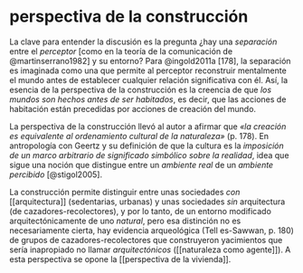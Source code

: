 # perspectiva de la construcción
La clave para entender la discusión es la pregunta ¿hay una *separación* entre el *perceptor* [como en la teoría de la comunicación de @martinserrano1982] y su entorno? Para @ingold2011a [178], la separación es imaginada como una que permite al perceptor reconstruir mentalmente el mundo antes de establecer cualquier relación significativa con él. Así, la esencia de la perspectiva de la construcción es la creencia de que *los mundos son hechos antes de ser habitados*, es decir, que las acciones de habitación están precedidas por acciones de creación del mundo.

La perspectiva de la construcción llevó al autor a afirmar que *«la creación es equivalente al ordenamiento cultural de la naturaleza»* (p. 178).  En antropología con Geertz y su definición de que la cultura es la *imposición de un marco arbitrario de significado simbólico sobre la realidad*, idea que sigue una noción que distingue entre un *ambiente real* de un *ambiente percibido* [@stigol2005].

La construcción permite distinguir entre unas sociedades *con* [[arquitectura]] (sedentarias, urbanas) y unas sociedades *sin* arquitectura (de cazadores-recolectores), y por lo tanto, de un entorno modificado arquitectónicamente de uno *natural*, pero esa distinción no es necesariamente cierta, hay evidencia arqueológica (Tell es-Sawwan, p. 180) de grupos de cazadores-recolectores que construyeron yacimientos que sería inapropiado no llamar *arquitectónicos* ([[naturaleza como agente]]). A esta perspectiva se opone la [[perspectiva de la vivienda]].
